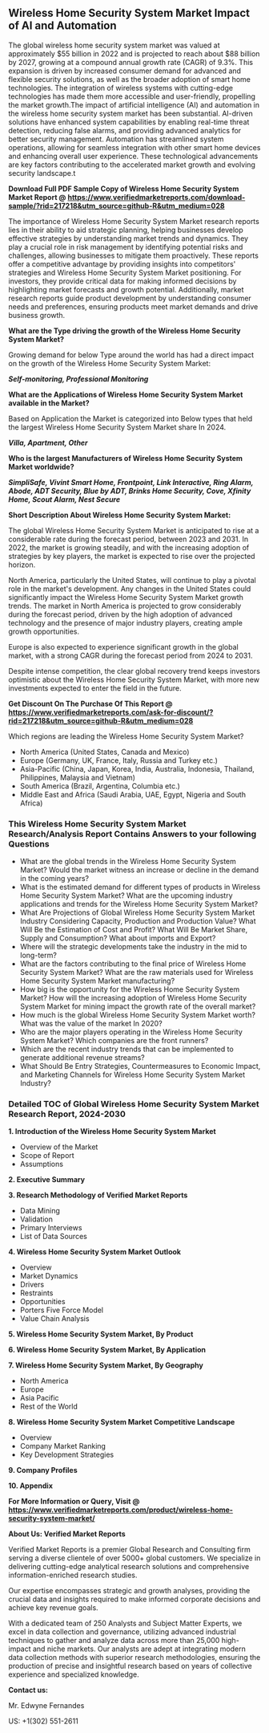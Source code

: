 <h2>Wireless Home Security System Market Impact of AI and Automation</h2>The global wireless home security system market was valued at approximately $55 billion in 2022 and is projected to reach about $88 billion by 2027, growing at a compound annual growth rate (CAGR) of 9.3%. This expansion is driven by increased consumer demand for advanced and flexible security solutions, as well as the broader adoption of smart home technologies. The integration of wireless systems with cutting-edge technologies has made them more accessible and user-friendly, propelling the market growth.The impact of artificial intelligence (AI) and automation in the wireless home security system market has been substantial. AI-driven solutions have enhanced system capabilities by enabling real-time threat detection, reducing false alarms, and providing advanced analytics for better security management. Automation has streamlined system operations, allowing for seamless integration with other smart home devices and enhancing overall user experience. These technological advancements are key factors contributing to the accelerated market growth and evolving security landscape.t</p><p id="" class=""><strong>Download Full PDF Sample Copy of Wireless Home Security System Market Report @ <a href="https://www.verifiedmarketreports.com/download-sample/?rid=217218&utm_source=github-R&utm_medium=028" target="_blank">https://www.verifiedmarketreports.com/download-sample/?rid=217218&utm_source=github-R&utm_medium=028</a></strong></p><p>The importance of&nbsp;Wireless Home Security System Market research reports lies in their ability to aid strategic planning, helping businesses develop effective strategies by understanding market trends and dynamics. They play a crucial role in risk management by identifying potential risks and challenges, allowing businesses to mitigate them proactively. These reports offer a competitive advantage by providing insights into competitors' strategies and Wireless Home Security System Market positioning. For investors, they provide critical data for making informed decisions by highlighting market forecasts and growth potential. Additionally, market research reports guide product development by understanding consumer needs and preferences, ensuring products meet market demands and drive business growth.</p><p><strong>What are the&nbsp;Type driving the growth of the Wireless Home Security System Market?</strong></p><p id="" class="">Growing demand for below Type around the world has had a direct impact on the growth of the Wireless Home Security System Market:</p><em><strong>Self-monitoring, Professional Monitoring</strong></em></p><strong>What are the&nbsp;Applications&nbsp;of Wireless Home Security System Market available in the Market?</strong></p><p id="" class="">Based on Application the Market is categorized into Below types that held the largest Wireless Home Security System Market share In 2024.</p><em><strong>Villa, Apartment, Other</strong></em></p><strong>Who is the largest Manufacturers of Wireless Home Security System Market worldwide?</strong></p><p><em><strong>SimpliSafe, Vivint Smart Home, Frontpoint, Link Interactive, Ring Alarm, Abode, ADT Security, Blue by ADT, Brinks Home Security, Cove, Xfinity Home, Scout Alarm, Nest Secure</strong></em></p><p id="" class=""><strong>Short Description About Wireless Home Security System Market:</strong></p><p>The global Wireless Home Security System Market is anticipated to rise at a considerable rate during the forecast period, between 2023 and 2031. In 2022, the market is growing steadily, and with the increasing adoption of strategies by key players, the market is expected to rise over the projected horizon.</p><p>North America, particularly the United States, will continue to play a pivotal role in the market's development. Any changes in the United States could significantly impact the Wireless Home Security System Market growth trends. The market in North America is projected to grow considerably during the forecast period, driven by the high adoption of advanced technology and the presence of major industry players, creating ample growth opportunities.</p><p>Europe is also expected to experience significant growth in the global market, with a strong CAGR during the forecast period from 2024 to 2031.</p><p>Despite intense competition, the clear global recovery trend keeps investors optimistic about the Wireless Home Security System Market, with more new investments expected to enter the field in the future.</p><p id="" class=""><strong>Get Discount On The Purchase Of This Report @ <a href="https://www.verifiedmarketreports.com/ask-for-discount/?rid=217218&utm_source=github-R&utm_medium=028" target="_blank">https://www.verifiedmarketreports.com/ask-for-discount/?rid=217218&utm_source=github-R&utm_medium=028</a></strong></p>Which regions are leading the Wireless Home Security System Market?</p><ul><li>North America (United States, Canada and Mexico)</li><li>Europe (Germany, UK, France, Italy, Russia and Turkey etc.)</li><li>Asia-Pacific (China, Japan, Korea, India, Australia, Indonesia, Thailand, Philippines, Malaysia and Vietnam)</li><li>South America (Brazil, Argentina, Columbia etc.)</li><li>Middle East and Africa (Saudi Arabia, UAE, Egypt, Nigeria and South Africa)</li></ul><h3 id="" class="">This Wireless Home Security System Market Research/Analysis Report Contains Answers to your following Questions</h3><ul><li>What are the global trends in the Wireless Home Security System Market? Would the market witness an increase or decline in the demand in the coming years?</li><li>What is the estimated demand for different types of products in Wireless Home Security System Market? What are the upcoming industry applications and trends for the Wireless Home Security System Market?</li><li>What Are Projections of Global Wireless Home Security System Market Industry Considering Capacity, Production and Production Value? What Will Be the Estimation of Cost and Profit? What Will Be Market Share, Supply and Consumption? What about imports and Export?</li><li>Where will the strategic developments take the industry in the mid to long-term?</li><li>What are the factors contributing to the final price of Wireless Home Security System Market? What are the raw materials used for Wireless Home Security System Market manufacturing?</li><li>How big is the opportunity for the Wireless Home Security System Market? How will the increasing adoption of Wireless Home Security System Market for mining impact the growth rate of the overall market?</li><li>How much is the global Wireless Home Security System Market worth? What was the value of the market In 2020?</li><li>Who are the major players operating in the Wireless Home Security System Market? Which companies are the front runners?</li><li>Which are the recent industry trends that can be implemented to generate additional revenue streams?</li><li>What Should Be Entry Strategies, Countermeasures to Economic Impact, and Marketing Channels for Wireless Home Security System Market Industry?</li></ul><h3 id="" class="">Detailed TOC of Global Wireless Home Security System Market Research Report, 2024-2030</h3><p id="" class=""><strong>1. Introduction of the Wireless Home Security System Market</strong></p><ul><li>Overview of the Market</li><li>Scope of Report</li><li>Assumptions</li></ul><p id="" class=""><strong>2. Executive Summary</strong></p><p id="" class=""><strong>3. Research Methodology of Verified Market Reports</strong></p><ul><li>Data Mining</li><li>Validation</li><li>Primary Interviews</li><li>List of Data Sources</li></ul><p id="" class=""><strong>4. Wireless Home Security System Market Outlook</strong></p><ul><li>Overview</li><li>Market Dynamics</li><li>Drivers</li><li>Restraints</li><li>Opportunities</li><li>Porters Five Force Model</li><li>Value Chain Analysis</li></ul><p id="" class=""><strong>5. Wireless Home Security System Market, By Product</strong></p><p id="" class=""><strong>6. Wireless Home Security System Market, By Application</strong></p><p id="" class=""><strong>7. Wireless Home Security System Market, By Geography</strong></p><ul><li>North America</li><li>Europe</li><li>Asia Pacific</li><li>Rest of the World</li></ul><p id="" class=""><strong>8. Wireless Home Security System Market Competitive Landscape</strong></p><ul><li>Overview</li><li>Company Market Ranking</li><li>Key Development Strategies</li></ul><p id="" class=""><strong>9. Company Profiles</strong></p><p id="" class=""><strong>10. Appendix</strong></p><p id="" class=""><strong>For More Information or Query, Visit @ <a href="https://www.verifiedmarketreports.com/product/wireless-home-security-system-market/" target="_blank">https://www.verifiedmarketreports.com/product/wireless-home-security-system-market/</a></strong></p><p id="" class=""><strong>About Us: Verified Market Reports</strong></p><p id="" class="">Verified Market Reports is a premier Global Research and Consulting firm serving a diverse clientele of over 5000+ global customers. We specialize in delivering cutting-edge analytical research solutions and comprehensive information-enriched research studies.</p><p id="" class="">Our expertise encompasses strategic and growth analyses, providing the crucial data and insights required to make informed corporate decisions and achieve key revenue goals.</p><p id="" class="">With a dedicated team of 250 Analysts and Subject Matter Experts, we excel in data collection and governance, utilizing advanced industrial techniques to gather and analyze data across more than 25,000 high-impact and niche markets. Our analysts are adept at integrating modern data collection methods with superior research methodologies, ensuring the production of precise and insightful research based on years of collective experience and specialized knowledge.</p><p id="" class=""><strong>Contact us:</strong></p><p id="" class="">Mr. Edwyne Fernandes</p><p id="" class="">US: +1(302) 551-2611</p>